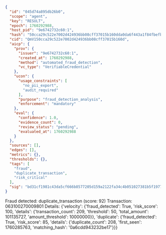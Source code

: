 ```json
{
  "id": "045d74a895db26b0",
  "scope": "agent",
  "key": "RESULT",
  "epoch": 1760292988,
  "host_pid": "9e6742732c60:1",
  "hash": "50cca29c522e7002d424936bb08cff37015b160dda0da6f443a1f84fbefb0851",
  "cid": "QmV150cca29c522e7002d424936bb08cff37015b160d",
  "aicp": {
    "prov": {
      "issuer": "9e6742732c60:1",
      "created_at": 1760292988,
      "method": "automated_fraud_detection",
      "vc_type": "VerifiableCredential"
    },
    "ucon": {
      "usage_constraints": [
        "no_pii_export",
        "audit_required"
      ],
      "purpose": "fraud_detection_analysis",
      "enforcement": "mandatory"
    },
    "eval": {
      "confidence": 1.0,
      "evidence_count": 0,
      "review_status": "pending",
      "evaluated_at": 1760292988
    }
  },
  "sources": [],
  "edges": [],
  "metrics": {},
  "thresholds": {},
  "tags": [
    "fraud",
    "duplicate_transaction",
    "risk_critical"
  ],
  "sig": "bd31cf1981c43da5cf666b8577205d159a2122fa34c4b051027381b5f1977658"
}
```

Fraud detected: duplicate_transaction (score: 92)
Transaction: 063100270009801
Details: {'velocity': {'fraud_detected': True, 'risk_score': 100, 'details': {'transaction_count': 209, 'threshold': 50, 'total_amount': 101135727, 'amount_threshold': 10000000}}, 'duplicate': {'fraud_detected': True, 'risk_score': 85, 'details': {'duplicate_count': 208, 'first_seen': 1760285763, 'matching_hash': '0a6cdd943232be17'}}}